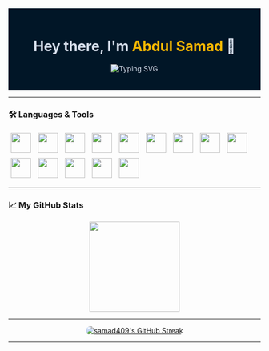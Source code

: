 <!-- Profile Header -->
<div style="background-color:#011627; color:#d6deeb; padding:20px;">
  <h1 align="center">
    Hey there, I'm <span style="color:#F7B801">Abdul Samad</span> 👋
  </h1>
  <p align="center">
    <img src="https://readme-typing-svg.demolab.com?font=Fira+Code&size=22&pause=1000&center=true&vCenter=true&width=435&lines=Java+Developer;Tech+Enthusiast;" alt="Typing SVG" />
  </p>
</div>

---

<!-- About Section 
### 🧠 About Me
- 🔭 I’m currently working on: `Java Spring Boot Projects`  
- 🌱 I’m currently learning: `Spring Boot`, `Docker`  
- 👯 I’m looking to collaborate on: `Open-source projects`  
- 💬 Ask me about: Anything Java, backend, or Git!  
https://github.com/samad409/samad409/edit/main/README.md

---

<!-- Image / GIF Section 
<img align="right" alt="coding" width="400" src="https://media.giphy.com/media/qgQUggAC3Pfv687qPC/giphy.gif" /-->

### 🛠️ Languages & Tools

<p align="left">
  <img src="https://cdn.jsdelivr.net/gh/devicons/devicon/icons/java/java-original.svg" width="40" style="padding:5px;"/>
  <img src="https://cdn.jsdelivr.net/gh/devicons/devicon/icons/spring/spring-original.svg" width="40" style="padding:5px;"/>
  <img src="https://cdn.jsdelivr.net/gh/devicons/devicon/icons/linux/linux-original.svg" width="40" style="padding:5px;"/>
  <img src="https://cdn.jsdelivr.net/gh/devicons/devicon/icons/html5/html5-original.svg" width="40" style="padding:5px;"/>
  <img src="https://cdn.jsdelivr.net/gh/devicons/devicon/icons/css3/css3-original.svg" width="40" style="padding:5px;"/>
  <img src="https://cdn.jsdelivr.net/gh/devicons/devicon/icons/javascript/javascript-original.svg" width="40" style="padding:5px;"/>
  <img src="https://cdn.jsdelivr.net/gh/devicons/devicon/icons/react/react-original.svg" width="40" style="padding:5px;"/>
  <img src="https://cdn.jsdelivr.net/gh/devicons/devicon/icons/nodejs/nodejs-original.svg" width="40" style="padding:5px;"/>
  <img src="https://cdn.jsdelivr.net/gh/devicons/devicon/icons/python/python-original.svg" width="40" style="padding:5px;"/>
  <img src="https://cdn.jsdelivr.net/gh/devicons/devicon/icons/c/c-original.svg" width="40" style="padding:5px;"/>
  <img src="https://cdn.jsdelivr.net/gh/devicons/devicon/icons/cplusplus/cplusplus-original.svg" width="40" style="padding:5px;"/>
  <img src="https://cdn.jsdelivr.net/gh/devicons/devicon/icons/github/github-original.svg" width="40" style="padding:5px;"/>
  <img src="https://cdn.jsdelivr.net/gh/devicons/devicon/icons/git/git-original.svg" width="40" style="padding:5px;"/>
  <img src="https://cdn.jsdelivr.net/gh/devicons/devicon/icons/bash/bash-original.svg" width="40" style="padding:5px;"/>
</p>






---


### 📈 My GitHub Stats
<!-- GitHub Readme Stats Alternative -->
<p align="center">
  <img src="https://github-readme-stats-sigma-five.vercel.app/api/top-langs/?username=samad409&layout=compact&langs_count=10&theme=nightowl" height="180"/>
</p>


---
<!--
### 📌 Pinned Projects
[![ReadMe Generator](https://github-readme-stats.vercel.app/api/pin/?username=samad409&repo=readme-generator&theme=radical)](https://github.com/samad409/readme-generator)  
[![My Java Blog App](https://github-readme-stats.vercel.app/api/pin/?username=samad409&repo=java-blog-app&theme=radical)](https://github.com/samad409/java-blog-app)

---
<!--


### 🌱 Contribution Graph
[![Samad's GitHub activity graph](https://github-readme-activity-graph.vercel.app/graph?username=samad409&bg_color=1a1b27&color=ffffff&line=00e1ff&point=ffffff&area=true&hide_border=true)](https://github.com/Ashutosh00710/github-readme-activity-graph)

---
-->
<!--GitHub Streak

<p align="center">
  <img src="https://streak-stats.demolab.com/?user=samad409&theme=tokyonight&hide_border=true&border_radius=10&date_format=M%20j%5B%2C%20Y%5D" alt="GitHub Streak" />
</p>
-->


<p align="center">
  <a href="https://github.com/samad409">
    <img 
      src="https://streak-stats.demolab.com/?user=samad409&theme=nightowl&hide_border=true&border_radius=10&date_format=M%20j%5B%2C%20Y%5D" 
      alt="samad409's GitHub Streak" 
      style="border-radius: 12px;" 
    />
  </a>
</p>







---

<!-- Social 
### 🔗 Let's Connect!
<p>
  <a href="" target="_blank"><img src="https://img.shields.io/badge/LinkedIn-blue?style=for-the-badge&logo=linkedin"></a>
  <a href=""><img src="https://img.shields.io/badge/Gmail-red?style=for-the-badge&logo=gmail&logoColor=white"></a>
  <a href=""><img src="https://img.shields.io/badge/Portfolio-000?style=for-the-badge&logo=vercel&logoColor=white"></a>
</p>

---

<!-- Footer -->


